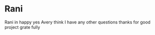 # Rani
Rani in happy 
yes Avery think I have any other questions 
thanks for good project grate fully 
